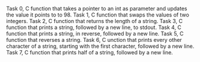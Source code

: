Task 0, C function that takes a pointer to an int as parameter and updates the value it points to to 98.
Task 1, C function that swaps the values of two integers.
Task 2, C function that returns the length of a string.
Task 3, C function that prints a string, followed by a new line, to stdout.
Task 4, C function that prints a string, in reverse, followed by a new line.
Task 5, C function that reverses a string.
Task 6, C unction that prints every other character of a string, starting with the first character, followed by a new line.
Task 7, C function that prints half of a string, followed by a new line.
